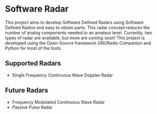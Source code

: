 # Software Radar
This project aims to develop Software Defined Radars using Software Defined Radios and easy to obtain parts. This radar concept reduces the number of analog components needed to an amateur level. Currently, two types of radar are available, but more are coming soon! This project is developed using the Open-Source framework GNURadio Companion and Python for most of the tools.

## Supported Radars
- Single Frequency Continuous Wave Doppler Radar

## Future Radars
- Frequency Modulated Continuous Wave Radar
- Passive Pulse Radar
